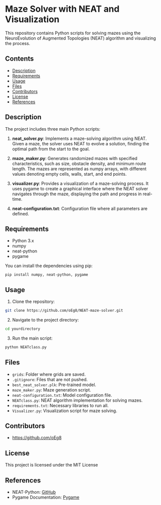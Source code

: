# Maze Solver with NEAT and Visualization

This repository contains Python scripts for solving mazes using the NeuroEvolution of Augmented Topologies (NEAT) algorithm and visualizing the process.

## Contents

- [Description](#description)
- [Requirements](#requirements)
- [Usage](#usage)
- [Files](#files)
- [Contributors](#contributors)
- [License](#license)
- [References](#references)

## Description

The project includes three main Python scripts:

1. **neat_solver.py**: Implements a maze-solving algorithm using NEAT. Given a maze, the solver uses NEAT to evolve a solution, finding the optimal path from the start to the goal.
   
2. **maze_maker.py**: Generates randomized mazes with specified characteristics, such as size, obstacle density, and minimum route length. The mazes are represented as numpy arrays, with different values denoting empty cells, walls, start, and end points.

3. **visualizer.py**: Provides a visualization of a maze-solving process. It uses pygame to create a graphical interface where the NEAT solver navigates through the maze, displaying the path and progress in real-time.

4. **neat-configuration.txt**: Configuration file where all parameters are defined. 

## Requirements

- Python 3.x
- numpy
- neat-python
- pygame

You can install the dependencies using pip:

```
pip install numpy, neat-python, pygame
```

## Usage

1. Clone the repository:

```bash
git clone https://github.com/oEg8/NEAT-maze-solver.git
```

2. Navigate to the project directory:

```bash
cd yourdirectory
```

3. Run the main script:

```bash
python NEATclass.py
```

## Files

- `grids`: Folder where grids are saved.
- `.gitignore`: Files that are not pushed.
- `best_neat_solver.plk`: Pre-trained model.
- `maze_maker.py`: Maze generation script.
- `neat-configuration.txt`: Model configuration file.
- `NEATclass.py`: NEAT algorithm implementation for solving mazes.
- `requirements.txt`: Necessary libraries to run all.
- `Visualizer.py`: Visualization script for maze solving.

## Contributors

- https://github.com/oEg8

## License

This project is licensed under the MIT License

## References

- NEAT-Python: [GitHub](https://github.com/CodeReclaimers/neat-python)
- Pygame Documentation: [Pygame](https://www.pygame.org/docs/)
